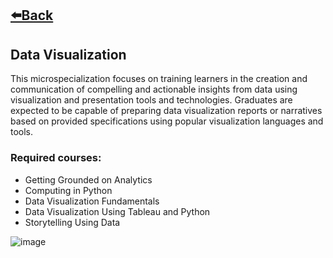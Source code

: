 ## [⬅️Back](./)

## Data Visualization
This microspecialization focuses on training learners in the creation and communication of compelling and actionable insights from data using visualization and presentation tools and technologies. Graduates are expected to be capable of preparing data visualization reports or narratives based on provided specifications using popular visualization languages and tools.

### Required courses:
- Getting Grounded on Analytics
- Computing in Python
- Data Visualization Fundamentals
- Data Visualization Using Tableau and Python
- Storytelling Using Data

![image](https://github.com/greatcyan/cyrus-baruc-data-analytics-portfolio/assets/95137493/ca7ba75e-a487-43f6-aa88-4df8dfc3c1f0)

